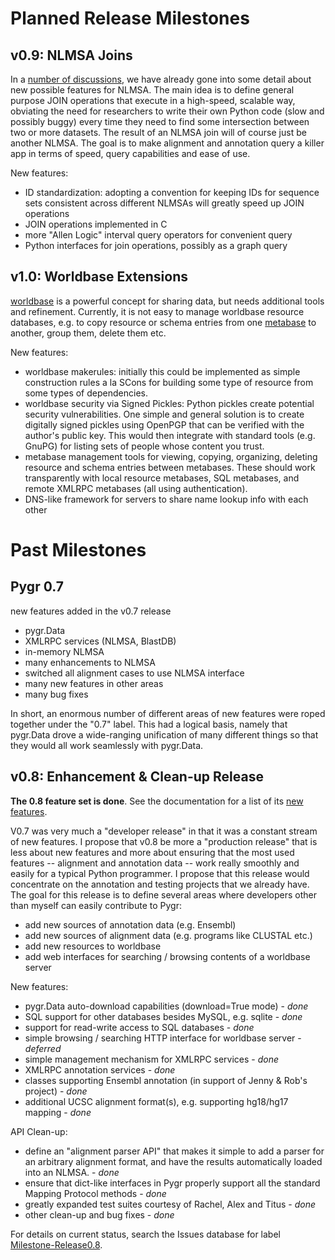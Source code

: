 # Planned Release Milestones #

## v0.9: NLMSA Joins ##
In a [number of discussions](http://groups.google.com/group/pygr-dev/browse_thread/thread/0d4d02149022e5a6?hl=en), we have already gone into some detail about new possible features for NLMSA.  The main idea is to define general purpose JOIN operations that execute in a high-speed, scalable way, obviating the need for researchers to write their own Python code (slow and possibly buggy) every time they need to find some intersection between two or more datasets.  The result of an NLMSA join will of course just be another NLMSA.  The goal is to make alignment and annotation query a killer app in terms of speed, query capabilities and ease of use.

New features:
  * ID standardization: adopting a convention for keeping IDs for sequence sets consistent across different NLMSAs will greatly speed up JOIN operations
  * JOIN operations implemented in C
  * more "Allen Logic" interval query operators for convenient query
  * Python interfaces for join operations, possibly as a graph query

## v1.0: Worldbase Extensions ##
[worldbase](http://www.doe-mbi.ucla.edu/~leec/newpygrdocs/tutorials/worldbase.html) is a powerful concept for sharing data, but needs additional tools and refinement.  Currently, it is not easy to manage worldbase resource databases, e.g. to copy resource or schema entries from one [metabase](http://www.doe-mbi.ucla.edu/~leec/newpygrdocs/reference/metabase.html) to another, group them, delete them etc.

New features:
  * worldbase makerules: initially this could be implemented as simple construction rules a la SCons for building some type of resource from some types of dependencies.
  * worldbase security via Signed Pickles: Python pickles create potential security vulnerabilities.  One simple and general solution is to create digitally signed pickles using OpenPGP that can be verified with the author's public key.  This would then integrate with standard tools (e.g. GnuPG) for listing sets of people whose content you trust.
  * metabase management tools for viewing, copying, organizing, deleting resource and schema entries between metabases.  These should work transparently with local resource metabases, SQL metabases, and remote XMLRPC metabases (all using authentication).
  * DNS-like framework for servers to share name lookup info with each other

# Past Milestones #

## Pygr 0.7 ##
new features added in the v0.7 release
  * pygr.Data
  * XMLRPC services (NLMSA, BlastDB)
  * in-memory NLMSA
  * many enhancements to NLMSA
  * switched all alignment cases to use NLMSA interface
  * many new features in other areas
  * many bug fixes

In short, an enormous number of different areas of new features were roped together under the "0.7" label.  This had a logical basis, namely that pygr.Data drove a wide-ranging unification of many different things so that they would all work seamlessly with pygr.Data.

## v0.8: Enhancement & Clean-up Release ##
**The 0.8 feature set is done**.  See the documentation for a list of its [new features](http://www.doe-mbi.ucla.edu/~leec/newpygrdocs/whatsnew.html).

V0.7 was very much a "developer release" in that it was a constant stream of new features.  I propose that v0.8 be more a "production release" that is less about new features and more about ensuring that the most used features -- alignment and annotation data -- work really smoothly and easily for a typical Python programmer.  I propose that this release would concentrate on the annotation and testing projects that we already have.  The goal for this release is to define several areas where developers other than myself can easily contribute to Pygr:
  * add new sources of annotation data (e.g. Ensembl)
  * add new sources of alignment data (e.g. programs like CLUSTAL etc.)
  * add new resources to worldbase
  * add web interfaces for searching / browsing contents of a worldbase server


New features:
  * pygr.Data auto-download capabilities (download=True mode) - _done_
  * SQL support for other databases besides MySQL, e.g. sqlite - _done_
  * support for read-write access to SQL databases - _done_
  * simple browsing / searching HTTP interface for worldbase server - _deferred_
  * simple management mechanism for XMLRPC services - _done_
  * XMLRPC annotation services - _done_
  * classes supporting Ensembl annotation (in support of Jenny & Rob's project) - _done_
  * additional UCSC alignment format(s), e.g. supporting hg18/hg17 mapping - _done_

API Clean-up:
  * define an "alignment parser API" that makes it simple to add a parser for an arbitrary alignment format, and have the results automatically loaded into an NLMSA. - _done_
  * ensure that dict-like interfaces in Pygr properly support all the standard Mapping Protocol methods - _done_
  * greatly expanded test suites courtesy of Rachel, Alex and Titus - _done_
  * other clean-up and bug fixes - _done_

For details on current status, search the Issues database for label [Milestone-Release0.8](http://code.google.com/p/pygr/issues/list?can=1&q=label%3AMilestone-Release0.8).